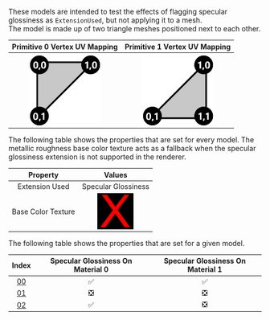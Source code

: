 These models are intended to test the effects of flagging specular glossiness as `ExtensionUsed`, but not applying it to a mesh.  
The model is made up of two triangle meshes positioned next to each other.

Primitive 0 Vertex UV Mapping | Primitive 1 Vertex UV Mapping
:---: | :---:
<img src="Figures/Figure_UVSpace2.png" height="144" width="144" align="middle"> | <img src="Figures/Figure_UVSpace3.png" height="144" width="144" align="middle"> 

The following table shows the properties that are set for every model. The metallic roughness base color texture acts as a fallback when the specular glossiness extension is not supported in the renderer.  


Property | **Values**
:---: | :---:
Extension Used | Specular Glossiness
Base Color Texture | <img src="./Textures/Texture_X.png" height="72" width="72" align="middle">

 
The following table shows the properties that are set for a given model.  


Index | Specular Glossiness On Material 0 | Specular Glossiness On Material 1
:---: | :---: | :---:
[00](./Material_Mixed_00.gltf) | :white_check_mark: | :white_check_mark:
[01](./Material_Mixed_01.gltf) | :negative_squared_cross_mark: | :negative_squared_cross_mark:
[02](./Material_Mixed_02.gltf) | :white_check_mark: | :negative_squared_cross_mark:
 
